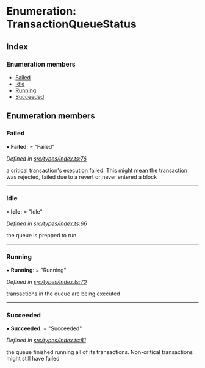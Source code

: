 # Enumeration: TransactionQueueStatus

## Index

### Enumeration members

* [Failed](transactionqueuestatus.md#failed)
* [Idle](transactionqueuestatus.md#idle)
* [Running](transactionqueuestatus.md#running)
* [Succeeded](transactionqueuestatus.md#succeeded)

## Enumeration members

###  Failed

• **Failed**: = "Failed"

*Defined in [src/types/index.ts:76](https://github.com/PolymathNetwork/polymesh-sdk/blob/56921667/src/types/index.ts#L76)*

a critical transaction's execution failed.
This might mean the transaction was rejected,
failed due to a revert or never entered a block

___

###  Idle

• **Idle**: = "Idle"

*Defined in [src/types/index.ts:66](https://github.com/PolymathNetwork/polymesh-sdk/blob/56921667/src/types/index.ts#L66)*

the queue is prepped to run

___

###  Running

• **Running**: = "Running"

*Defined in [src/types/index.ts:70](https://github.com/PolymathNetwork/polymesh-sdk/blob/56921667/src/types/index.ts#L70)*

transactions in the queue are being executed

___

###  Succeeded

• **Succeeded**: = "Succeeded"

*Defined in [src/types/index.ts:81](https://github.com/PolymathNetwork/polymesh-sdk/blob/56921667/src/types/index.ts#L81)*

the queue finished running all of its transactions. Non-critical transactions
might still have failed

